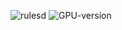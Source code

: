 
![rulesd](https://user-images.githubusercontent.com/50350039/160168816-1149a37f-00e9-48ae-9e1b-4bbc0041300d.png)
![GPU-version](https://user-images.githubusercontent.com/50350039/160253215-512a8396-8678-4abd-818a-4fdd62eb99f8.png)
